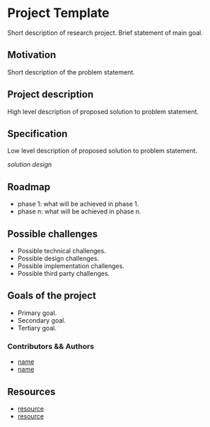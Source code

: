 # Project Template

Short description of research project. Brief statement of main goal.

## Motivation

Short description of the problem statement.

## Project description

High level description of proposed solution to problem statement.

## Specification

Low level description of proposed solution to problem statement.

_solution design_

## Roadmap

- phase 1: what will be achieved in phase 1.
- phase n: what will be achieved in phase n.

## Possible challenges

- Possible technical challenges.
- Possible design challenges.
- Possible implementation challenges.
- Possible third party challenges.

## Goals of the project

- Primary goal.
- Secondary goal.
- Tertiary goal.

### Contributors && Authors 

- [name](#/link)
- [name](#/link) 

## Resources
- [resource](#/link)
- [resource](#/link)


